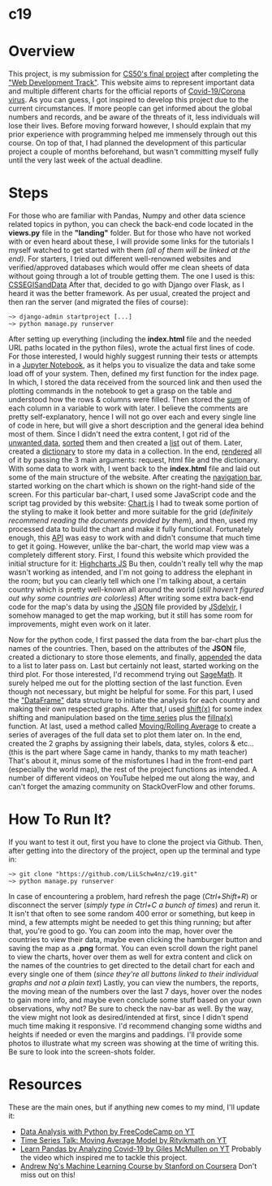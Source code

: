 # c19





<h1>Overview</h1>

This project, is my submission for [CS50's final project](https://cs50.harvard.edu/x/2020/project/) after completing the ["Web Development Track"](https://cs50.harvard.edu/x/2020/tracks/web/).
This website aims to represent important data and multiple different charts for the official reports of [Covid-19/Corona virus](https://en.wikipedia.org/wiki/Coronavirus_disease_2019). As you can guess, I got inspired to develop this project due to the current circumstances. If more people can get informed about the global numbers and records, and be aware of the threats of it, less individuals will lose their lives.
Before moving forward however, I should explain that my prior experience with programming helped me immensely through out this course. On top of that, I had planned the development of this particular project a couple of months beforehand, but wasn't committing myself fully until the very last week of the actual deadline.





<h1>Steps</h1>

For those who are familiar with Pandas, Numpy and other data science related topics in python, you can check the back-end code located in the **views.py** file in the **"landing"** folder.
But for those who have not worked with or even heard about these, I will provide some links for the tutorials I myself watched to get started with them *(all of them will be linked at the end)*.
For starters, I tried out different well-renowned websites and verified/approved databases which would offer me clean sheets of data without going through a lot of trouble getting them. The one I used is this:
[CSSEGISandData](https://raw.githubusercontent.com/CSSEGISandData/COVID-19/master/csse_covid_19_data/csse_covid_19_time_series/time_series_covid19_confirmed_global.csv)
After that, decided to go with Django over Flask, as I heard it was the better framework. As per usual, created the project and then ran the server (and migrated the files of course):

```django
~> django-admin startproject [...]
~> python manage.py runserver
```

After setting up everything (including the **index.html** file and the needed URL paths located in the python files), wrote the actual first lines of code. For those interested, I would highly suggest running their tests or attempts in a [Jupyter Notebook](https://jupyter.org/), as it helps you to visualize the data and take some load off of your system.
Then, defined my first function for the index page. In which, I stored the data received from the sourced link and then used the plotting commands in the notebook to get a grasp on the table and understood how the rows & columns were filled.
Then stored the [sum](https://www.w3schools.com/python/ref_func_sum.asp) of each column in a variable to work with later. I believe the comments are pretty self-explanatory, hence I will not go over each and every single line of code in here, but will give a short description and  the general idea behind most of them.
Since I didn't need the extra content, I got rid of the [unwanted data](https://www.geeksforgeeks.org/python-pandas-dataframe-reset_index/), [sorted](https://pandas.pydata.org/pandas-docs/stable/reference/api/pandas.DataFrame.sort_values.html) them and then created a [list](https://www.geeksforgeeks.org/python-pandas-series-tolist/) out of them.
Later, created a [dictionary](https://www.w3schools.com/python/python_dictionaries.asp) to store my data in a collection. In the end, [rendered](https://www.geeksforgeeks.org/render-a-html-template-as-response-django-views/) all of it by passing the 3 main arguments: request, html file and the dictionary.
With some data to work with, I went back to the **index.html** file and laid out some of the main structure of the website. After creating the [navigation bar](https://www.w3schools.com/Css/css_navbar.asp), started working on the chart which is shown on the right-hand side of the screen. For this particular bar-chart, I used some JavaScript code and the script tag provided by this website: [Chart.js](https://www.chartjs.org/)
I had to tweak some portion of the styling to make it look better and more suitable for the grid (*definitely recommend reading the documents provided by them*), and then, used my processed data to build the chart and make it fully functional. Fortunately enough, this [API](https://en.wikipedia.org/wiki/API) was easy to work with and didn't consume that much time to get it going. However, unlike the bar-chart, the world map view was a completely different story. First, I found this website which provided the initial structure for it: [Highcharts JS](https://www.highcharts.com)
Bu then, couldn't really tell why the map wasn't working as intended, and I'm not going to address the elephant in the room; but you can clearly tell which one I'm talking about, a certain country which is pretty well-known all around the world (*still haven't figured out why some countries are colorless*)
After writing some extra back-end code for the map's data by using the [JSON](https://json.org) file provided by [JSdelvir](https://cdn.jsdelivr.net/gh/highcharts/highcharts@v7.0.0/samples/data/world-population-density.json), I somehow managed to get the map working, but it still has some room for improvements, might even work on it later.

Now for the python code, I first passed the data from the bar-chart plus the names of the countries. Then, based on the attributes of the **JSON** file, created a dictionary to store those elements, and finally, [appended](https://www.tutorialspoint.com/python/list_append.htm) the data to a list to later pass on.
Last but certainly not least, started working on the third plot. For those interested, I'd recommend trying out [SageMath](https://www.sagemath.org/). It surely helped me out for the plotting section of the last function. Even though not necessary, but might be helpful for some. For this part, I used the ["DataFrame"](https://pandas.pydata.org/pandas-docs/stable/reference/api/pandas.DataFrame.html) data structure to initiate the analysis for each country and making their own respected graphs. After that,I  used [shift(x)](https://pandas.pydata.org/pandas-docs/stable/reference/api/pandas.DataFrame.shift.html) for some index shifting and manipulation based on the [time series](https://pandas.pydata.org/pandas-docs/stable/user_guide/timeseries.html) plus the [fillna(x)](https://pandas.pydata.org/pandas-docs/stable/reference/api/pandas.DataFrame.fillna.html) function.
At last, used a method called [Moving/Rolling Average](https://pandas.pydata.org/pandas-docs/stable/reference/api/pandas.DataFrame.rolling.html) to create a series of averages of the full data set to plot them later on. In the end, created the 2 graphs by assigning their labels, data, styles, colors & etc... (this is the part where Sage came in handy, thanks to my math teacher)
That's about it, minus some of the misfortunes I had in the front-end part (especially the world map), the rest of the project functions as intended. A number of different videos on YouTube helped me out along the way, and can't forget the amazing community on StackOverFlow and other forums.





<h1>How To Run It?</h1>

If you want to test it out, first you have to clone the project via Github. Then, after getting into the directory of the project, open up the terminal and type in:

```django
~> git clone "https://github.com/LiLSchw4nz/c19.git"
~> python manage.py runserver
```

In case of encountering a problem, hard refresh the page (*Ctrl+Shift+R*) or disconnect the server (*simply type in Ctrl+C a bunch of times*) and rerun it. It isn't that often to see some random 400 error or something, but keep in mind, a few attempts might be needed to get this thing running; but after that, you're good to go. You can zoom into the map, hover over the countries to view their data, maybe even clicking the hamburger button and saving the map as a **.png** format.
You can even scroll down the right panel to view the charts, hover over them as well for extra content and click on the names of the countries to get directed to the detail chart for each and every single one of them (*since they're all buttons linked to their individual graphs and not a plain text*)
Lastly, you can view the numbers, the reports, the moving mean of the numbers over the last 7 days, hover over the nodes to gain more info, and maybe even conclude some stuff based on your own observations, why not?
Be sure to check the nav-bar as well. By the way, the view might not look as desired/intended at first, since I didn't spend much time making it responsive. I'd recommend changing some widths and heights if needed or even the margins and paddings. I'll provide some photos to illustrate what my screen was showing at the time of writing this. Be sure to look into the screen-shots folder.





<h1>Resources</h1>

These are the main ones, but if anything new comes to my mind, I'll update it:

* [Data Analysis with Python by FreeCodeCamp on YT](https://youtu.be/r-uOLxNrNk8)
* [Time Series Talk: Moving Average Model by Ritvikmath on YT](https://youtu.be/voryLhxiPzE)
* [Learn Pandas by Analyzing Covid-19 by Giles McMullen on YT](https://youtu.be/MYU9W34dZh0) Probably the video which inspired me to tackle this project.
* [Andrew Ng's Machine Learning Course by Stanford on Coursera](https://www.coursera.org/learn/machine-learning) Don't miss out on this!
